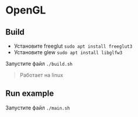 # OpenGL

## Build
- Установите freeglut `sudo apt install freeglut3`
- Установите glew `sudo apt install libglfw3`

Запустите файл `./build.sh`
>Работает на linux

## Run example
Запустите файл `./main.sh`
